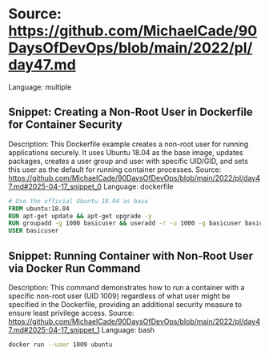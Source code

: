 # Source: https://github.com/MichaelCade/90DaysOfDevOps/blob/main/2022/pl/day47.md
Language: multiple

## Snippet: Creating a Non-Root User in Dockerfile for Container Security
Description: This Dockerfile example creates a non-root user for running applications securely. It uses Ubuntu 18.04 as the base image, updates packages, creates a user group and user with specific UID/GID, and sets this user as the default for running container processes.
Source: https://github.com/MichaelCade/90DaysOfDevOps/blob/main/2022/pl/day47.md#2025-04-17_snippet_0
Language: dockerfile

```dockerfile
# Use the official Ubuntu 18.04 as base
FROM ubuntu:18.04
RUN apt-get update && apt-get upgrade -y
RUN groupadd -g 1000 basicuser && useradd -r -u 1000 -g basicuser basicuser
USER basicuser
```

## Snippet: Running Container with Non-Root User via Docker Run Command
Description: This command demonstrates how to run a container with a specific non-root user (UID 1009) regardless of what user might be specified in the Dockerfile, providing an additional security measure to ensure least privilege access.
Source: https://github.com/MichaelCade/90DaysOfDevOps/blob/main/2022/pl/day47.md#2025-04-17_snippet_1
Language: bash

```bash
docker run --user 1009 ubuntu
```